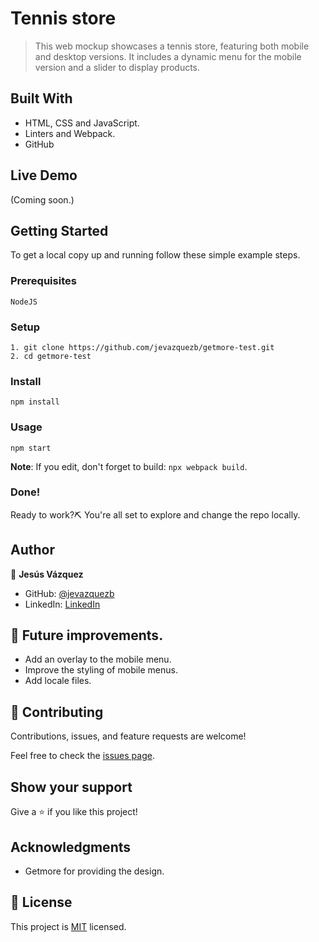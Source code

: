 # Tennis store

> This web mockup showcases a tennis store, featuring both mobile and desktop versions. It includes a dynamic menu for the mobile version and a slider to display products.

## Built With

- HTML, CSS and JavaScript.
- Linters and Webpack.
- GitHub

## Live Demo

(Coming soon.)

## Getting Started

To get a local copy up and running follow these simple example steps.

### Prerequisites

    NodeJS

### Setup

    1. git clone https://github.com/jevazquezb/getmore-test.git
    2. cd getmore-test

### Install

    npm install

### Usage

    npm start

**Note**: If you edit, don't forget to build: ```npx webpack build```.

### Done!

Ready to work?⛏️ You're all set to explore and change the repo locally.

## Author

👤 **Jesús Vázquez**

- GitHub: [@jevazquezb](https://github.com/jevazquezb)
- LinkedIn: [LinkedIn](https://www.linkedin.com/in/jevazquezb)

## 🤝 Future improvements.

- Add an overlay to the mobile menu.
- Improve the styling of mobile menus.
- Add locale files.

## 🤝 Contributing

Contributions, issues, and feature requests are welcome!

Feel free to check the [issues page](../../issues/).

## Show your support

Give a ⭐️ if you like this project!

## Acknowledgments

- Getmore for providing the design.

## 📝 License

This project is [MIT](./MIT.md) licensed.
